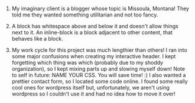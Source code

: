 1. My imaginary client is a blogger whose topic is Missoula, Montana! They told me they wanted something utilitarian and not too fancy.

2. A block has whitespace above and below it and doesn't allow things next to it. An inline-block is a block adjacent to other content, that behaves like a block.

3. My work cycle for this project was much lengthier than others! I ran into some major confusions when creating my interactive header. I kept forgetting which thing was which (probably due to my shoddy organization), so I kept mixing parts up and slowing myself down! Note to self in future: NAME YOUR CSS. You will save time! :) I also wanted a prettier contact form, so I located some code online. I found some really cool ones for wordpress itself but, unfortunately, we aren't using wordpress so I couldn't use it and had no idea how to move it over!
